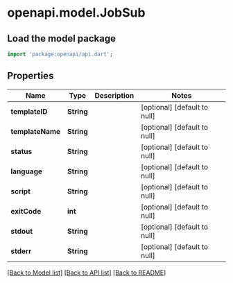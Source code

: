 # openapi.model.JobSub

## Load the model package
```dart
import 'package:openapi/api.dart';
```

## Properties
Name | Type | Description | Notes
------------ | ------------- | ------------- | -------------
**templateID** | **String** |  | [optional] [default to null]
**templateName** | **String** |  | [optional] [default to null]
**status** | **String** |  | [optional] [default to null]
**language** | **String** |  | [optional] [default to null]
**script** | **String** |  | [optional] [default to null]
**exitCode** | **int** |  | [optional] [default to null]
**stdout** | **String** |  | [optional] [default to null]
**stderr** | **String** |  | [optional] [default to null]

[[Back to Model list]](../README.md#documentation-for-models) [[Back to API list]](../README.md#documentation-for-api-endpoints) [[Back to README]](../README.md)


